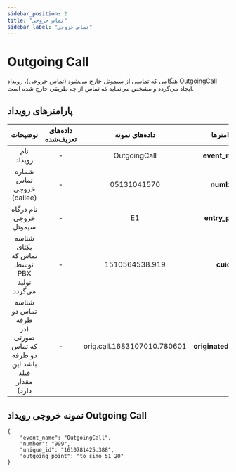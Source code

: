```yaml
---
sidebar_position: 2
title: "تماس خروجی"
sidebar_label: "تماس خروجی"
---
```

# Outgoing Call

هنگامی‌ كه تماسی از سیموتل خارج می‌شود (تماس خروجی)، رویداد OutgoingCall ایجاد می‌گردد و مشخص می‌نماید كه تماس از چه طریقی خارج شده است.


## پارامترهای رویداد
<div class="custom-table">

|                   توضیحات                  | داده‌های تعریف‌شده |  داده‌های نمونه |    پارامتر‌ها    |
|:------------------------------------------:|:----------------:|:--------------:|:---------------:|
|                 نام رویداد                 |         -        |  OutgoingCall  |  **event_name** |
|          شماره تماس خروجی (callee)         |         -        |   05131041570  |    **number**   |
|           نام درگاه‌‌ خروجی سیموتل           |         -        |       E1       | **entry_point** |
| شناسه یکتای تماس که توسط PBX تولید می‌گردد |         -        | 1510564538.919 |  **cuid**  |
|                          شناسه تماس دو طرفه  (در صورتی که تماس دو طرفه باشد این فیلد مقدار دارد)                    |                       -                       |            orig.call.1683107010.780601           |  **originated_call_id** |

</div>


## نمونه خروجی رویداد Outgoing Call

```shell
{
    "event_name": "OutgoingCall",
    "number": "999",
    "unique_id": "1610781425.388",
    "outgoing_point": "to_simo_51_20"
}
```